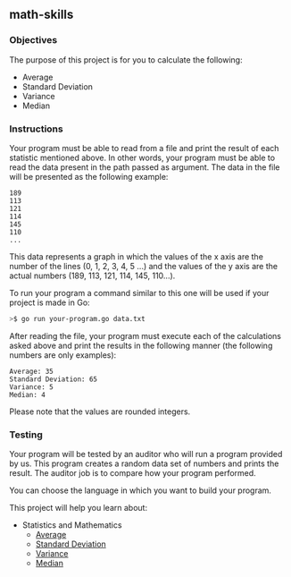 ## math-skills

### Objectives

The purpose of this project is for you to calculate the following:

- Average
- Standard Deviation
- Variance
- Median

### Instructions

Your program must be able to read from a file and print the result of each statistic mentioned above. In other words, your program must be able to read the data present in the path passed as argument. The data in the file will be presented as the following example:

```console
189
113
121
114
145
110
...
```

This data represents a graph in which the values of the x axis are the number of the lines (0, 1, 2, 3, 4, 5 ...) and the values of the y axis are the actual numbers (189, 113, 121, 114, 145, 110...).

To run your program a command similar to this one will be used if your project is made in Go:

```sh
>$ go run your-program.go data.txt
```

After reading the file, your program must execute each of the calculations asked above and print the results in the following manner (the following numbers are only examples):

```console
Average: 35
Standard Deviation: 65
Variance: 5
Median: 4
```

Please note that the values are rounded integers.

### Testing

Your program will be tested by an auditor who will run a program provided by us. This program creates a random data set of numbers and prints the result. The auditor job is to compare how your program performed.

You can choose the language in which you want to build your program.

This project will help you learn about:

- Statistics and Mathematics
  - [Average](https://en.wikipedia.org/wiki/Average)
  - [Standard Deviation](https://en.wikipedia.org/wiki/Standard_deviation)
  - [Variance](https://en.wikipedia.org/wiki/Variance)
  - [Median](https://en.wikipedia.org/wiki/Median)
